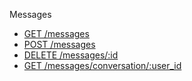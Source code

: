 Messages

* [GET /messages](/Evanta/EvantaAccessAPI/wiki/GET-&%2347;messages)
* [POST /messages](/Evanta/EvantaAccessAPI/wiki/POST-&%2347;messages)
* [DELETE /messages/:id](/Evanta/EvantaAccessAPI/wiki/POST-&%2347;messages)
* [GET /messages/conversation/:user_id](/Evanta/EvantaAccessAPI/wiki/GET-&%2347;messages&%2347;conversation&%2347;:user_id)